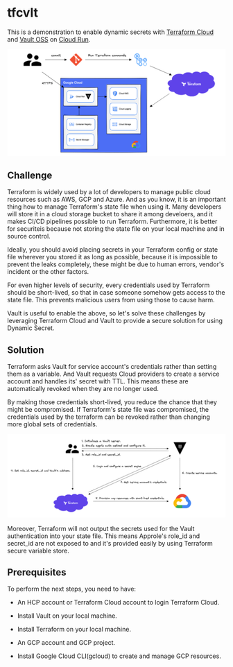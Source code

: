 # tfcvlt
This is a demonstration to enable dynamic secrets with [Terraform Cloud](https://cloud.hashicorp.com/products/terraform) and [Vault OSS](https://www.vaultproject.io/) on [Cloud Run](https://cloud.google.com/run).

![Architecture Overview](public/architecture-overview.png)

## Challenge
Terraform is widely used by a lot of developers to manage public cloud resources such as AWS, GCP and Azure.
And as you know, it is an important thing how to manage Terraform's state file when using it.
Many developers will store it in a cloud storage bucket to share it among develoers, and it makes CI/CD pipelines possible to run Terraform.
Furthermore, it is better for securiteis because not storing the state file on your local machine and in source control.

Ideally, you should avoid placing secrets in your Terraform config or state file wherever you stored it as long as possible,
because it is impossible to prevent the leaks completely, these might be due to human errors, vendor's incident or the other factors.
 
For even higher levels of security, every credentials used by Terraform should be short-lived, so that in case someone somehow gets access to the state file.
This prevents malicious users from using those to cause harm.

Vault is useful to enable the above, so let's solve these challenges by leveraging Terraform Cloud and Vault to provide a secure solution for using Dynamic Secret.


## Solution
Terraform asks Vault for service account's credentials rather than setting them as a variable.
And Vault requests Cloud providers to create a service account and handles its' secret with TTL.
This means these are automatically revoked when they are no longer used.

By making those credentials short-lived, you reduce the chance that they might be compromised.
If Terraform's state file was compromised, the credentials used by the terraform can be revoked rather than changing more global sets of credentials.

![Dynamic Secret Flow](public/dynamic-secret.png)

Moreover, Terraform will not output the secrets used for the Vault authentication into your state file.
This means Approle's role_id and secret_id are not exposed to and it's provided easily by using Terraform secure variable store.


## Prerequisites
To perform the next steps, you need to have:

* An HCP account or Terraform Cloud account to login Terraform Cloud.

* Install Vault on your local machine.

* Install Terraform on your local machine.

* An GCP account and GCP project.

* Install Google Cloud CLI(gcloud) to create and manage GCP resources.
